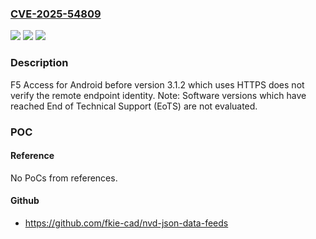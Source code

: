 ### [CVE-2025-54809](https://cve.mitre.org/cgi-bin/cvename.cgi?name=CVE-2025-54809)
![](https://img.shields.io/static/v1?label=Product&message=F5%20Access&color=blue)
![](https://img.shields.io/static/v1?label=Version&message=3.1.0%20&color=brightgreen)
![](https://img.shields.io/static/v1?label=Vulnerability&message=CWE-295%20Improper%20Certificate%20Validation&color=brightgreen)

### Description

F5 Access for Android before version 3.1.2 which uses HTTPS does not verify the remote endpoint identity. Note: Software versions which have reached End of Technical Support (EoTS) are not evaluated.

### POC

#### Reference
No PoCs from references.

#### Github
- https://github.com/fkie-cad/nvd-json-data-feeds

